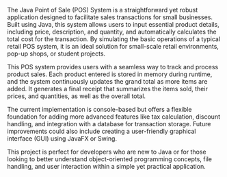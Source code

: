 The Java Point of Sale (POS) System is a straightforward yet robust application designed to facilitate sales transactions for small businesses. Built using Java, this system allows users to input essential product details, including price, description, and quantity, and automatically calculates the total cost for the transaction. By simulating the basic operations of a typical retail POS system, it is an ideal solution for small-scale retail environments, pop-up shops, or student projects.

This POS system provides users with a seamless way to track and process product sales. Each product entered is stored in memory during runtime, and the system continuously updates the grand total as more items are added. It generates a final receipt that summarizes the items sold, their prices, and quantities, as well as the overall total.

The current implementation is console-based but offers a flexible foundation for adding more advanced features like tax calculation, discount handling, and integration with a database for transaction storage. Future improvements could also include creating a user-friendly graphical interface (GUI) using JavaFX or Swing.

This project is perfect for developers who are new to Java or for those looking to better understand object-oriented programming concepts, file handling, and user interaction within a simple yet practical application.
